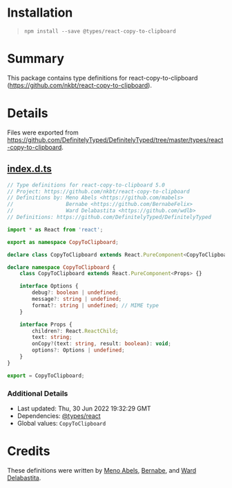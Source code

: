 # Installation
> `npm install --save @types/react-copy-to-clipboard`

# Summary
This package contains type definitions for react-copy-to-clipboard (https://github.com/nkbt/react-copy-to-clipboard).

# Details
Files were exported from https://github.com/DefinitelyTyped/DefinitelyTyped/tree/master/types/react-copy-to-clipboard.
## [index.d.ts](https://github.com/DefinitelyTyped/DefinitelyTyped/tree/master/types/react-copy-to-clipboard/index.d.ts)
````ts
// Type definitions for react-copy-to-clipboard 5.0
// Project: https://github.com/nkbt/react-copy-to-clipboard
// Definitions by: Meno Abels <https://github.com/mabels>
//                 Bernabe <https://github.com/BernabeFelix>
//                 Ward Delabastita <https://github.com/wdlb>
// Definitions: https://github.com/DefinitelyTyped/DefinitelyTyped

import * as React from 'react';

export as namespace CopyToClipboard;

declare class CopyToClipboard extends React.PureComponent<CopyToClipboard.Props> {}

declare namespace CopyToClipboard {
    class CopyToClipboard extends React.PureComponent<Props> {}

    interface Options {
        debug?: boolean | undefined;
        message?: string | undefined;
        format?: string | undefined; // MIME type
    }

    interface Props {
        children?: React.ReactChild;
        text: string;
        onCopy?(text: string, result: boolean): void;
        options?: Options | undefined;
    }
}

export = CopyToClipboard;

````

### Additional Details
 * Last updated: Thu, 30 Jun 2022 19:32:29 GMT
 * Dependencies: [@types/react](https://npmjs.com/package/@types/react)
 * Global values: `CopyToClipboard`

# Credits
These definitions were written by [Meno Abels](https://github.com/mabels), [Bernabe](https://github.com/BernabeFelix), and [Ward Delabastita](https://github.com/wdlb).

